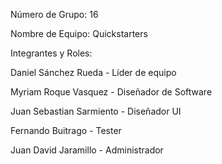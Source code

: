 Número de Grupo: 16

Nombre de Equipo: Quickstarters

Integrantes y Roles:

Daniel Sánchez Rueda - Líder de equipo

Myriam Roque Vasquez  - Diseñador de Software

Juan Sebastian Sarmiento - Diseñador UI 

Fernando Buitrago - Tester

Juan David Jaramillo - Administrador 
